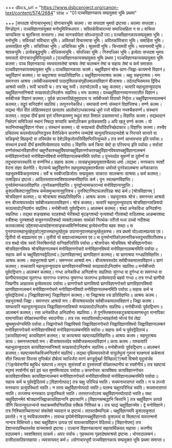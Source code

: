 +++
dbcs_url = "https://www.dsbcproject.org/canon-text/content/574/2684"
title = "01 पञ्चविज्ञानकाय सम्प्रयुक्ता भूमिः प्रथमा"

+++
[सप्तदश योगाचारभूमयः]
योगाचारभूमिः कतमा। सा सप्तदश भूमयो द्रष्टव्या। कतमाः सप्तदश। पिण्डोद्दानं।
पञ्चविज्ञानसंयुक्ता मनोभूमिस्त्रिधापरा।
सवितर्कविचाराभ्यां समाधिसहिता न वा॥
सचित्ता चाप्यचित्ता च श्रुतचिन्ता सभावना।
तथा यानत्रयोपेता सोपध्यनुपधी परा॥
पञ्चविज्ञानकायसम्प्रयुक्ता भूमिः। मनोभूमिः। सवितर्का सविचारा भूमिः। अवितर्का विचारमात्रा भूमिः। अवितर्काविचारा भूमिः। समाहिता भूमिः। असमाहिता भूमिः। सचित्तिका भूमिः। अचित्तिका भूमिः। श्रुतमयी भूमिः। चिन्तामयी भूमिः। भावनामयी भूमिः। श्रावकभूमिः। प्रत्येकबुद्धभूमिः। बोधिसत्त्वभूमिः। सोपधिका भूमिः। निरुपधिका भूमिः। इत्येताः सप्तदश भूमयः समासतो योगाचारभूमिरित्युच्यते॥
[पञ्चविज्ञानकायसम्प्रयुक्ता भूमिः प्रथमा ]
पञ्चविज्ञानकायसम्प्रयुक्ता भूमिः कतमा। पञ्च विज्ञानकायाः स्वभावतस्तेषां चाश्रयः तेषां चालम्बनं तेषां च सहायः तेषां च कर्म समासतः पञ्चविज्ञानकायसम्प्रयुक्ता भूमिः॥
पञ्चविज्ञानकायाः कतमे। चक्षुर्विज्ञानं श्रोत्र-घ्राण-जिह्वा-कायमनो विज्ञानं॥चक्षुर्विज्ञानं कतमत्। या चक्षुराश्रया रूपप्रतिविज्ञप्तिः॥ चक्षुर्विज्ञानस्याश्रयः कतमः। चक्षुः सहभूराश्रयः। मनः समनन्तर आश्रयः।सर्वबीजकमाश्रयो पादातृविपाकसंगृहीतमालयविज्ञानं बीजाश्रयः। तदेतदभिसमस्य द्विविध आश्रयो भवति। रूपी चारूपी च। तत्र चक्षू रूपी। तदन्योऽरूपी॥ चक्षुः कतमत्। चत्वारि महाभूतान्युपादाय चक्षुर्विज्ञानसंनिश्रयो रूपप्रसादोऽनिदर्शनः सप्रतिघः॥ मनः कतमत्। यच्चक्षुर्विज्ञानस्यानन्तरातीतं विज्ञानं॥ सर्वबीजकं विज्ञानं कतमत्। पूर्वकं प्रपञ्चरतिहेतुमुपादाय यः सर्वबीजको विपाको निर्वृत्तः॥ चक्षुर्विज्ञानस्यालम्बनं कतमत्। यद्रूपं सनिदर्शनं सप्रतिघं। तत्पुनरनेकविधं। समासतो वर्ण्णः संस्थानं विज्ञप्तिश्च। वर्ण्णः कतमः। तद्यथा नीलं पीतं लोहितमवदातं छायातप आलोकोऽन्धकारमभ्रं धूमो रजो महिका नभश्चैकवर्ण्णं॥ संस्थानं कतमत्। तद्यथा दीर्घं ह्रस्वं वृत्तं परिमण्डलमणु स्थूलं शातं विशातं उन्नतमवनतं॥ विज्ञप्तिः कतमा। तद्यथादानं निक्षेपणं समिञ्जितं स्थानं निषद्या शय्याभि क्रमोऽतिक्रम इत्येकवमादिः॥
अपि खलु वर्ण्णः कतमः। यो रूपनिभश्चक्षुर्विज्ञान गोचरः॥ संस्थानं कतमत्। यो रूपप्रचयो दीर्घादिपरिच्छेदाकारः॥
विज्ञप्तिः कतमा। तस्यैव प्रचितस्य रूपस्योत्पन्ननिरुद्धस्य वैरोधिकेन कारणेन जन्मदेशे चानुत्पत्तिस्तदन्यदेशे च निरन्तरे सान्तरे वा सन्निकृष्टे विप्रकृष्टे वा तस्मिन्नेव वा देशेऽविकृतोत्पत्तिर्विज्ञप्तिरित्युच्यते॥
तत्र वर्ण्ण आभावभास इति पर्यायाः॥ संस्थानं प्रचयो दीर्घं ह्रस्वमित्येवमादयः पर्यायाः॥ विज्ञप्तिः कर्म क्रिया चेष्टे हा परिस्पन्द इति पर्यायाः॥ सर्वासां वर्ण्णसंस्थानविज्ञप्तीनां चक्षुर्गोचरश्चक्षुर्विषयश्चक्षुर्विज्ञानगोचरश्चक्षुर्विज्ञानविषयश्चक्षुर्विज्ञानालम्बनं मनोविज्ञानगोचरो मनोविज्ञानविषयो मनोविज्ञानालम्बनमिति पर्यायाः॥ पुनस्तदेव सुवर्ण्णं वा दुर्वर्ण्णं वा तदुभयान्तरस्थायि वा वर्ण्णनिभं॥
सहायः कतमः। तत्सहभूसम्प्रयुक्ताश्चैतसा धर्माः।तद्यथा। मनस्कारः स्पर्शो वेदना संज्ञा चेतनेति। येऽप्यन्ये चक्षुर्विज्ञानेन सहभूसम्प्रयुक्ताश्चैतसा धर्मास्ते पुनरेकालम्बना अनेकाकाराः सहभूवश्चैकैकवृत्तयश्च। सर्वे च स्वबीजान्निर्जाताः सम्प्रयुक्ताः साकाराः सालम्बनाः साश्रयाः॥
कर्म कतमत्। तत्षड्विधं द्रष्टव्यं। आदितस्तावत्स्वविषयालम्बनविज्ञप्तिः कर्म। पुनः स्वलक्षणविज्ञप्तिः। पुनर्वर्तमानकालविज्ञप्तिः।पुनरेकक्षणविज्ञप्तिः। पुनर्द्वाभ्यामाकाराभ्यां मनोविज्ञानानुवृत्तिः। कुशलक्लिष्टानुवृत्तिश्च कर्मसमुत्थानानुवृत्तिश्च। पुनरिष्टानिष्टफलपरिग्रहः षष्ठं कर्म॥
[श्रोत्रविज्ञानम् ]
श्रोत्रविज्ञानं कतमत्। या श्रोत्राश्रया शब्दप्रतिविज्ञप्तिः। आश्रयः कतमः। सहभूराश्रयः श्रोत्रं। समनन्तर आश्रयो मनः बीजाश्रयस्तदेव सर्वबीजकमालयविज्ञानं।
श्रोत्रं कतमत्। चत्वारि महाभूतान्युपादाय श्रोत्रविज्ञानसन्निश्रयो रूपप्रसादोऽनिदर्शनः सप्रतिघः। मनोबीजयोः पूर्ववद्विभागः॥
आलम्बनं कतमत्। शब्दा अनेकविधा अनिदर्शनाः सप्रतिघाः। तद्यथा शङ्खशब्दः पटहशब्दो भेरीशब्दो मृदङ्गशब्दो नृत्यशब्दो गीतशब्दो वादितशब्द आडम्बरशब्दः स्त्रीशब्दः पुरुषशब्दो वायुवनस्पतिशब्दो व्यक्तोऽव्यक्तः सार्थको निरर्थकः परीत्तो मध्य उच्चो नदीशब्दः कलकलशब्द उद्देशस्वाध्यायदेशनासाङ्कथ्यविनिर्णयशब्द इत्येवंभागीया बहवः शब्दाः॥
स पुनरुपात्तमहाभूतहेतुकोऽनुपात्तमहाभूतहेतुक उपात्तानुपात्तमहाभूतहेतुकश्चः। तत्र प्रथमो योऽध्यात्मप्रत्यय एव। द्वितीयो यो बाह्यप्रत्यय एव। तृतीयो यो बाह्याध्यात्मप्रत्यय एव॥ स पुनर्मानापिकोऽमानापिकस्तदुभयविपरीतश्च॥
तत्र शब्दो घोषः स्वरो निरुक्तिर्नादो वाग्विज्ञप्तिरिति पर्यायाः॥
श्रोत्रगोचरः श्रोत्रविषयः श्रोत्रविज्ञानगोचरः श्रोत्रविज्ञानविषयः श्रोत्रविज्ञानालम्बनं मनोविज्ञानगोचरो मनोविज्ञानविषयो मनोविज्ञानालम्बनमिति पर्यायाः॥
सहायः कर्म च चक्षुर्विज्ञानवद्वेदितव्यं॥
[घ्राणविज्ञानम्]
घ्राणविज्ञानं कतमत्। या घ्राणाश्रया गन्धप्रतिविज्ञप्तिः। आश्रयः कतमः। सहभूराश्रयो घ्राणं। समनन्तर आश्रयो मनः। बीजाश्रयस्तदेव सर्वबीजकमालयविज्ञानं॥
घ्राणं कतमत्। यच्चत्वारि महाभूतान्युपादाय घ्राणविज्ञानसंनिश्रयो रूपप्रसादोऽनिदर्शनः सप्रतिघः॥
मनोबीजयोः पूर्ववद्विभागः॥
आलम्बनं कतमत्। गन्धा अनेकविधा अनिदर्शनाः सप्रतिघाः सुगन्धा वा दुर्गन्धा वा समगन्धा वा घ्राणीयास्तद्यथा मूलगन्धः सारगन्धः पत्रगन्धः पुष्पगन्धः फलगन्ध इत्येवमादयो बहवो गन्धाः॥
तत्र गन्धो घ्राणीयो जिघ्रणीय आघ्रातव्य इत्येवमादयः पर्यायाः॥
घ्राणगोचरो घ्राणविषयो घ्राणविज्ञानगोचरो घ्राणविज्ञानविषयो घ्राणविज्ञानालम्बनं मनोविज्ञानगोचरो मनोविज्ञानविषयो मनोविज्ञानालम्बनमिति पर्यायाः॥
सहायः कर्म च पूर्ववद्वेदितव्यं॥
[जिह्वाविज्ञानम्]
जिह्वाविज्ञानं कतमत्। या जिह्वाश्रया रस प्रतिविज्ञप्तिः॥ आश्रयः कतमः। सहभूराश्रयो जिह्वा। समनन्तर आश्रयो मनः। बीजाश्रयस्तदेव सर्वबीजकमालयविज्ञानं॥
जिह्वा कतमा। यश्चत्वारि महाभूतान्युपादाय जिह्वाविज्ञानसन्निश्रयो रूपप्रसादोऽनिदर्शनः सप्रतिघः॥
मनोबीजयोः पूर्ववद्विभागः॥
आलम्बनं कतमत्। रसा अनेकविधा अनिदर्शनाः सप्रतिघाः। ते पुनस्तिक्ताम्लकटुकषायलवणमधुरा मानापिका वामानापिका वोपेक्षास्थानीयाः स्वादनीयाः। तत्र रसः स्वादयितव्योऽभ्यवहर्तव्यो भोज्यं पेयं लेह्यं चूष्यमुपभोग्यमिति पर्यायाः॥
जिह्वागोचरो जिह्वाविषयो जिह्वाविज्ञानगोचरो जिह्वाविज्ञानविषयो जिह्वाविज्ञानालम्बनं मनोविज्ञानगोचरो मनोविज्ञानविषयो मनोविज्ञानालम्बनमिति पर्यायाः॥
सहायः कर्म च पूर्ववद्वेदितव्यं॥
[कायविज्ञानम्]
कायविज्ञानं कतमत्। या कायाश्रया स्प्रष्टव्यप्रतिविज्ञप्तिः॥
आश्रयः कतमः। सहभूराश्रयः कायः। समनन्तराश्रयो मनः। बीजाश्रयस्तदेव सर्वबीजकमालयविज्ञानं॥
कायः कतमः। यश्चत्वारि महाभूतान्युपादाय कायविज्ञानसंनिश्रयो रूपप्रसादोऽनिदर्शनः सप्रतिघः॥
मनोबीजयोः पूर्ववद्विभागः॥
आलम्बनं कतमत्। स्प्रष्टव्यमनेकविधमनिदर्शनं सप्रतिघं। तद्यथा पृथिव्यापस्तेजो वायुर्लघुत्वं गुरुत्वं श्लक्ष्णत्वं कर्कशत्वं शीतं जिघत्सा पिपासा तृप्तिर्बलं दौर्बल्यं व्याधिर्जरा मरणं कण्डूर्मूर्च्छा पिच्छिलं(?)श्रमो विश्रमो मृदुत्वंर्जव (?)इत्येवंभागीयं बहुविधं स्प्रष्टव्यं॥
तत्पुनः सुसंस्पर्शं वा दुस्संस्पर्शं वोपेक्षास्थानीयं वा स्पर्शनीयं॥
तत्र स्प्रष्टव्यं स्पृश्यं स्पर्शनीयं खरं द्रवं चल मुष्णमित्यादयः पर्यायाः॥ कायगोचरः कायविषयः कायविज्ञानगोचरः कायविज्ञानविषयः कायविज्ञानालम्बनं मनोविज्ञानगोचरो मनोविज्ञानविषयो मनोविज्ञानालम्बनमिति पर्यायाः॥
सहायः कर्म च पूर्ववद्वेदितव्यं॥
[विज्ञानोत्पादः]
तत्र चक्षुः परिभिन्नं भवति। रूपमनाभासगतं भवति। न च तज्जो मनस्कारः प्रत्युपस्थितो भवति। न तस्य चक्षुर्विज्ञानोत्पादो भवति॥ यतश्च चक्षुरपरिभिन्नं भवति। रूपमाभासगतं भवति। तज्जश्च मनस्कारः प्रत्युपस्थितो भवति। ततस्तज्जोऽस्य चक्षुर्विज्ञानस्योत्पादो भवति॥ यथा चक्षुर्विज्ञानमेवं श्रोत्रघ्राणजिह्वाकायविज्ञानानि द्रष्टव्यानि॥
[विज्ञानसम्बद्धानि चित्तानि ]
तत्र चक्षुर्विज्ञान उत्पन्ने त्रीणि चित्तान्युपलभ्यन्ते यथाक्रममौपनिपातिकं पर्येषकं निश्चितं च। तत्र चाद्यं चक्षुर्विज्ञानमेव। द्वे मनोविज्ञाने। तत्र निश्चिताच्चित्तात्परं संक्लेशो व्यवदानं च द्रष्टव्यं। ततस्तन्नैष्यन्दिकं। चक्षुर्विज्ञानमपि कुशलाकुशलं प्रवर्त्तते। न तु स्वविकल्पवशेन। तावच्च द्वयोर्मनोविज्ञानचक्षुर्विज्ञानयोः कुशलत्वं वा क्लिष्टत्वं यावत्तन्मनो नान्यत्र विक्षिप्यते॥
यथा चक्षुर्विज्ञान उत्पन्न एवं यावत्कायविज्ञानं वेदितव्यं॥
[विज्ञानोपमा]
तत्र देशान्तरप्रस्थितस्येव यानमाश्रयो द्रष्टव्यः। पञ्चानां विज्ञानकायानां सहायार्थिकवत् सहायाः। करणीय वदालम्बनं। स्वशक्तिवत् तत्कर्म। अपरः पर्यायः। गृहस्थस्य गृहवदेषामाश्रयो द्रष्टव्यः। भोगवदालम्बनं। दासीदासादिवत्सहायाः। व्यवसायवत् कर्म॥
॥योगाचारभूमौ पञ्चविज्ञानकाय सम्प्रयुक्ता भूमिः प्रथमा समाप्ता॥
